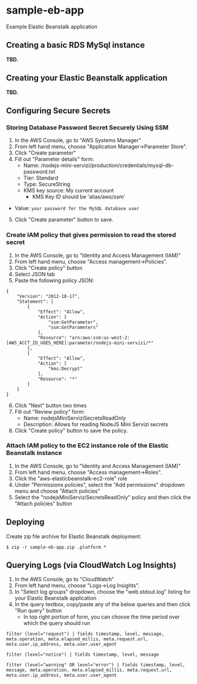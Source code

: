 # sample-eb-app
Example Elastic Beanstalk application

## Creating a basic RDS MySql instance

__TBD.__


## Creating your Elastic Beanstalk application

__TBD.__


## Configuring Secure Secrets

### Storing Database Password Secret Securely Using SSM

1. In the AWS Console, go to "AWS Systems Manager"
2. From left hand menu, choose "Application Manager->Parameter Store".
3. Click "Create parameter"
4. Fill out "Parameter details" form:
	* Name: /nodejs-mini-servizi/production/credentials/mysql-db-password.txt
	* Tier: Standard
	* Type: SecureString
	* KMS key source: My current account
		- KMS Key ID should be 'alias/aws/ssm'
* Value:  `your password for the MySQL database user`
5. Click "Create parameter" button to save.

### Create IAM policy that gives permission to read the stored secret

1. In the AWS Console, go to "Identity and Access Management (IAM)"
2. From left hand menu, choose "Access management->Policies".
3. Click "Create policy" button
4. Select JSON tab
5. Paste the following policy JSON:
```
{
    "Version": "2012-10-17",
    "Statement": [
        {
            "Effect": "Allow",
            "Action": [
                "ssm:GetParameter",
                "ssm:GetParameters"
            ],
            "Resource": "arn:aws:ssm:us-west-2:[AWS_ACCT_ID_GOES_HERE]:parameter/nodejs-mini-servizi/*"
        },
        {
            "Effect": "Allow",
            "Action": [
                "kms:Decrypt"
            ],
            "Resource": "*"
        }
    ]
}
```
6. Click "Next" button two times
7. Fill out "Review policy" form:
	* Name: nodejsMiniServiziSecretsReadOnly
	* Description: Allows for reading NodeJS Mini Servizi secrets
8. Click "Create policy" button to save the policy.

### Attach IAM policy to the EC2 instance role of the Elastic Beanstalk instance

1. In the AWS Console, go to "Identity and Access Management (IAM)"
2. From left hand menu, choose "Access management->Roles".
3. Click the "aws-elasticbeanstalk-ec2-role" role
4. Under "Permissions policies", select the "Add permissions" dropdown menu and choose "Attach policies"
5. Select the "nodejsMiniServiziSecretsReadOnly" policy and then click the "Attach policies" button


## Deploying

Create zip file archive for Elastic Beanstalk deployment:

```
$ zip -r sample-eb-app.zip .platform *
```

## Querying Logs (via CloudWatch Log Insights)

1. In the AWS Console, go to "CloudWatch"
2. From left hand menu, choose "Logs->Log Insights".
3. In "Select log groups" dropdown, choose the "web.stdout.log" listing for your Elastic Beanstalk application
4. In the query textbox, copy/paste any of the below queries and then click "Run query" button
	- In top right portion of form, you can choose the time period over which the query should run

```
filter (level="request") | fields timestamp, level, message, meta.operation, meta.elapsed_millis, meta.request.url, meta.user.ip_address, meta.user.user_agent
```

```
filter (level="notice") | fields timestamp, level, message
```

```
filter (level="warning" OR level="error") | fields timestamp, level, message, meta.operation, meta.elapsed_millis, meta.request.url, meta.user.ip_address, meta.user.user_agent
```
